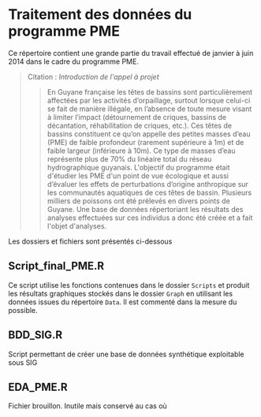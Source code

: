 Traitement des données du programme PME
==========================================

Ce répertoire contient une grande partie du travail effectué de janvier à juin 2014 dans le cadre du programme PME.

>Citation : *Introduction de l'appel à projet*
>>En Guyane française les têtes de bassins sont particulièrement affectées par les activités d’orpaillage, surtout lorsque celui-ci se fait de manière illégale, en l’absence de toute mesure visant à limiter l’impact (détournement de criques, bassins de décantation, réhabilitation de criques, etc.). Ces têtes de bassins constituent ce qu’on appelle des petites masses d’eau (PME) de faible profondeur (rarement supérieure à 1m) et de faible largeur (inférieure à 10m). Ce type de masses d’eau représente plus de 70% du linéaire total du réseau hydrographique guyanais.
>L'objectif du programme était d'étudier les PME d'un point de vue écologique et aussi d’évaluer les effets de perturbations d’origine anthropique sur les communautés aquatiques de ces têtes de bassin. 
>Plusieurs milliers de poissons ont été prélevés en divers points de Guyane. Une base de données répertoriant les résultats des analyses effectuées sur ces individus a donc été créée et a fait l'objet d'analyses.





Les dossiers et fichiers sont présentés ci-dessous


Script_final_PME.R
-------------------

Ce script utilise les fonctions contenues dans le dossier `Scripts` et produit les résultats graphiques stockés dans le dossier `Graph` en utilisant les données issues du répertoire `Data`.
Il est commenté dans la mesure du possible.




BDD_SIG.R
-------------------

Script permettant de créer une base de données synthétique exploitable sous SIG

EDA_PME.R
-------------------

Fichier brouillon. Inutile mais conservé au cas où
